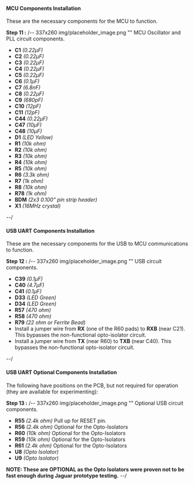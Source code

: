 #### MCU Components Installation

These are the necessary components for the MCU to function.

**Step 11 :**
/-- 337x260 img/placeholder_image.png "" MCU Oscillator and PLL circuit components. 

- **C1**	*(0.22µF)*
- **C2**	*(0.22µF)*
- **C3**	*(0.22µF)*
- **C4**	*(0.22µF)*
- **C5**	*(0.22µF)*
- **C6**	*(0.1µF)*
- **C7**	*(6.8nF)*
- **C8**	*(0.22µF)*
- **C9**	*(680pF)*
- **C10**	*(12pF)*
- **C11**	*(12pF)*
- **C44**	*(0.22µF)*
- **C47**	*(10µF)*
- **C48**	*(10µF)*
- **D1**	*(LED Yellow)*
- **R1**	*(10k ohm)*
- **R2**	*(10k ohm)*
- **R3**	*(10k ohm)*
- **R4**	*(10k ohm)*
- **R5**	*(10k ohm)*
- **R6**	*(3.3k ohm)*
- **R7**	*(1k ohm)*
- **R8**	*(10k ohm)*
- **R78**	*(1k ohm)*
- **BDM**	*(2x3 0.100" pin strip header)*
- **X1**	*(16MHz crystal)*

--/ 

#### USB UART Components Installation

These are the necessary components for the USB to MCU communications to function.

**Step 12 :**
/-- 337x260 img/placeholder_image.png "" USB circuit components. 

- **C39**	*(0.1µF)*
- **C40**	*(4.7µF)*
- **C41**	*(0.1µF)*
- **D33**	*(LED Green)*
- **D34**	*(LED Green)*
- **R57**	*(470 ohm)*
- **R58**	*(470 ohm)*
- **R79**	*(22 ohm or Ferrite Bead)*
- Install a jumper wire from **RX** (one of the R60 pads) to **RXB** (near C21).  This bypasses the non-functional opto-isolator circuit.
- Install a jumper wire from **TX** (near R60) to **TXB** (near C40).  This bypasses the non-functional opto-isolator circuit.

--/ 
#### USB UART Optional Components Installation

The following have positions on the PCB, but not required for operation (they are available for experimenting):

**Step 13 :**
/-- 337x260 img/placeholder_image.png "" Optional USB circuit components. 


- **R55**	*(2.4k ohm)* Pull up for RESET pin.
- **R56**	*(2.4k ohm)* Optional for the Opto-Isolators
- **R60**	*(10k ohm)* Optional for the Opto-Isolators
- **R59**	*(10k ohm)* Optional for the Opto-Isolators
- **R61**	*(2.4k ohm)* Optional for the Opto-Isolators
- **U8**	*(Opto Isolator)*
- **U9**	*(Opto Isolator)*

**NOTE: These are OPTIONAL as the Opto Isolators were proven not to be fast enough during Jaguar prototype testing.**
--/ 
